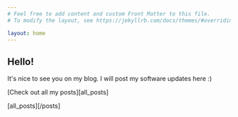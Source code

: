 ```yaml
---
# Feel free to add content and custom Front Matter to this file.
# To modify the layout, see https://jekyllrb.com/docs/themes/#overriding-theme-defaults

layout: home
---
```

## Hello!
It's nice to see you on my blog.
I will post my software updates here :)

[Check out all my posts][all_posts]

[all_posts][/posts]

